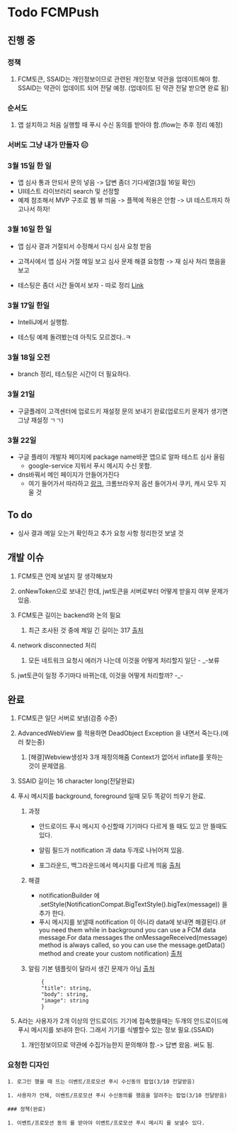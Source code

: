 # Todo FCMPush

## 진행 중

### 정책

1. FCM토큰, SSAID는 개인정보이므로 관련된 개인정보 약관을 업데이트해야 함. SSAID는 약관이 업데이트 되어 전달 예정. (업데이트 된 약관 전달 받으면 완료 됨)

### 순서도

1. 앱 설치하고 처음 실행할 때 푸시 수신 동의를 받아야 함.(flow는 추후 정리 예정)

### 서버도 그냥 내가 만들자 :expressionless:

### 3월 15일 한 일

* 앱 심사 통과 안되서 문의 넣음 -> 답변 좀더 기다세열(3월 16일 확인)
* UI테스트 라이브러리 search 및 선정할
* 예제 참조해서 MVP 구조로 웹 뷰 띄움 -> 플젝에 적용은 안함 -> UI 테스트까지 하고나서 하자!

### 3월 16일 한 일

* 앱 심사 결과 거절되서 수정해서 다시 심사 요청 받음

* 고객사에서 앱 심사 거절 메일 보고 심사 문제 해결 요청함 -> 재 심사 처리 했음을 보고

* 테스팅은 좀더 시간 들여서 보자 - 따로 정리 [Link](/Android/TestingApps.md)

### 3월 17일 한일

* IntelliJ에서 실행함.

* 테스팅 예제 돌려봤는데 아직도 모르겠다..ㅋ

### 3월 18일 오전

* branch 정리, 테스팅은 시간이 더 필요하다.

### 3월 21일

* 구글플레이 고객센터에 업로드키 재설정 문의 보내기 완료(업로드키 문제가 생기면 그냥 재설정 ㄱㄱ)

### 3월 22일

* 구글 플레이 개발자 페이지에 package name바꾼 앱으로 알파 테스트 심사 올림
  * google-service 지워서 푸시 메시지 수신 못함.
* dns바꿔서 메인 페이지가 안들어가진다
  * 여기 들어가서 따라하고 [랑크](https://superuser.com/questions/203674/how-to-clear-flush-the-dns-cache-in-google-chrome), 크롬브라우저 옵션 들어가서 쿠키, 캐시 모두 지울 것

## To do

* 심사 결과 메일 오는거 확인하고 추가 요청 사항 정리한것 보낼 것

## 개발 이슈

1. FCM토큰 언제 보낼지 잘 생각해보자

1. onNewToken으로 보내긴 한데, jwt토큰을 서버로부터 어떻게 받을지 여부 문제가 있음.

1. FCM토큰 길이는 backend와 논의 필요
    1. 최근 조사된 것 중에 제일 긴 길이는 317 [출처](https://stackoverflow.com/questions/39959417/what-is-the-maximum-length-of-an-fcm-registration-id-token)

1. network disconnected 처리
    1. 모든 네트워크 요청시 에러가 나는데 이것을 어떻게 처리할지 일단 - _-보류

1. jwt토큰이 일정 주기마다 바뀌는데, 이것을 어떻게 처리할까? -_-

## 완료

1. FCM토큰 일단 서버로 보냄(검증 수준)

1. AdvancedWebView 를 적용하면 DeadObject Exception 을 내면서 죽는다.(에러 찾는중)
    1. [해결]Webview생성자 3개 재정의해줌 Context가 없어서 inflate를 못하는 것이 문제였음.

1. SSAID 길이는 16 character long(전달완료)

1. 푸시 메시지를 background, foreground 일때 모두 똑같이 띄우기 완료.  
    1. 과정
        * 안드로이드 푸시 메시지 수신할때 기기마다 다르게 뜰 때도 있고 안 뜰때도 있다.

        * 알림 필드가 notification 과 data 두개로 나뉘어져 있음.

        * 포그라운드, 백그라운드에서 메시지를 다르게 띄움 [출처](https://dongsik93.github.io/til/2021/01/28/til-fcm-push/)
    1. 해결
        * notificationBuilder 에 .setStyle(NotificationCompat.BigTextStyle().bigTex(message)) 을 추가 한다.
        * 푸시 메시지를 보낼때 notification 이 아니라 data에 보내면 해결된다.(if you need them while in background you can use a FCM data message.For data messages the onMessageReceived(message) method is always called, so you can use the message.getData() method and create your custom notification) [출처](https://stackoverflow.com/questions/38504078/firebase-expandable-notification-show-image-when-app-is-in-background)
    1. 알림 기본 템플릿이 달라서 생긴 문제가 아님 [출처](https://firebase.google.com/docs/reference/fcm/rest/v1/projects.messages#notification)

        ```
            {
            "title": string,
            "body": string,
            "image": string
            }
        ```

1. A라는 사용자가 2개 이상의 안드로이드 기기에 접속했을때는 두개의 안드로이드에 푸시 메시지를 보내야 한다. 그래서 기기를 식별할수 있는 정보 필요.(SSAID)
    1. 개인정보이므로 약관에 수집가능한지 문의해야 함.-> 답변 왔음. 써도 됨.

### 요청한 디자인

    1. 로그인 했을 때 뜨는 이벤트/프로모션 푸시 수신동의 팝업(3/10 전달받음)

    1. 사용자가 언제, 이벤트/프로모션 푸시 수신동의를 했음을 알려주는 팝업(3/10 전달받음)

    ### 정책(완료)

    1. 이벤트/프로모션 동의 를 받아야 이벤트/프로모션 푸시 메시지 를 보낼수 있다.
